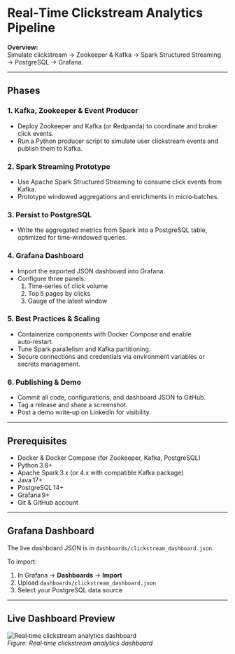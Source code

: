 # Real‑Time Clickstream Analytics Pipeline

**Overview:**  
Simulate clickstream → Zookeeper & Kafka → Spark Structured Streaming → PostgreSQL → Grafana.

---

## Phases

### 1. Kafka, Zookeeper & Event Producer
- Deploy Zookeeper and Kafka (or Redpanda) to coordinate and broker click events.  
- Run a Python producer script to simulate user clickstream events and publish them to Kafka.

### 2. Spark Streaming Prototype
- Use Apache Spark Structured Streaming to consume click events from Kafka.  
- Prototype windowed aggregations and enrichments in micro‑batches.

### 3. Persist to PostgreSQL
- Write the aggregated metrics from Spark into a PostgreSQL table, optimized for time‑windowed queries.

### 4. Grafana Dashboard
- Import the exported JSON dashboard into Grafana.  
- Configure three panels:  
  1. Time‑series of click volume  
  2. Top 5 pages by clicks  
  3. Gauge of the latest window

### 5. Best Practices & Scaling
- Containerize components with Docker Compose and enable auto‑restart.  
- Tune Spark parallelism and Kafka partitioning.  
- Secure connections and credentials via environment variables or secrets management.

### 6. Publishing & Demo
- Commit all code, configurations, and dashboard JSON to GitHub.  
- Tag a release and share a screenshot.  
- Post a demo write‑up on LinkedIn for visibility.

---

## Prerequisites

- Docker & Docker Compose (for Zookeeper, Kafka, PostgreSQL)  
- Python 3.8+  
- Apache Spark 3.x (or 4.x with compatible Kafka package)  
- Java 17+  
- PostgreSQL 14+  
- Grafana 9+  
- Git & GitHub account

---

## Grafana Dashboard

The live dashboard JSON is in `dashboards/clickstream_dashboard.json`.

To import:  
1. In Grafana → **Dashboards** → **Import**  
2. Upload `dashboards/clickstream_dashboard.json`  
3. Select your PostgreSQL data source

---

## Live Dashboard Preview

![Real‑time clickstream analytics dashboard](docs/img/dashboard.png)  
*Figure: Real‑time clickstream analytics dashboard*  
